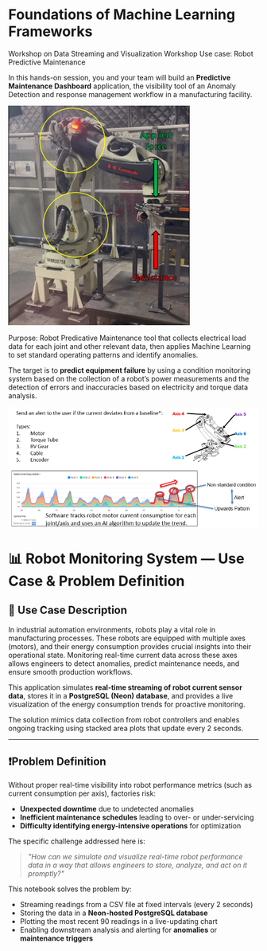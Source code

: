 # Foundations of Machine Learning Frameworks

Workshop on Data Streaming and Visualization Workshop
Use case: Robot Predictive Maintenance

In this hands-on session, you and your team will build an **Predictive Maintenance Dashboard** application, the visibility tool of an Anomaly Detection and response management workflow in a manufacturing facility.

![Image Description](./images/KawasakiMajorCurrentIncrease.png)

Purpose: Robot Predicative Maintenance tool that collects electrical load data for each joint and other relevant data, then applies Machine Learning to set standard operating patterns and identify anomalies.

The target is to **predict equipment failure** by using a condition monitoring system based on the collection of a robot’s power measurements and the detection of errors and inaccuracies based on electricity and torque data analysis.

![Image Description](./images/KawasakiTrendAndAlert.png)

# 📊 Robot Monitoring System — Use Case & Problem Definition

## 🧠 Use Case Description

In industrial automation environments, robots play a vital role in manufacturing processes. These robots are equipped with multiple axes (motors), and their energy consumption provides crucial insights into their operational state. Monitoring real-time current data across these axes allows engineers to detect anomalies, predict maintenance needs, and ensure smooth production workflows.

This application simulates **real-time streaming of robot current sensor data**, stores it in a **PostgreSQL (Neon) database**, and provides a live visualization of the energy consumption trends for proactive monitoring.

The solution mimics data collection from robot controllers and enables ongoing tracking using stacked area plots that update every 2 seconds.

---

## ❗️Problem Definition

Without proper real-time visibility into robot performance metrics (such as current consumption per axis), factories risk:

- **Unexpected downtime** due to undetected anomalies
- **Inefficient maintenance schedules** leading to over- or under-servicing
- **Difficulty identifying energy-intensive operations** for optimization

The specific challenge addressed here is:

> _"How can we simulate and visualize real-time robot performance data in a way that allows engineers to store, analyze, and act on it promptly?"_

This notebook solves the problem by:

- Streaming readings from a CSV file at fixed intervals (every 2 seconds)
- Storing the data in a **Neon-hosted PostgreSQL database**
- Plotting the most recent 90 readings in a live-updating chart
- Enabling downstream analysis and alerting for **anomalies** or **maintenance triggers**
